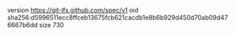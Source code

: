 version https://git-lfs.github.com/spec/v1
oid sha256:d5996511ecc8ffceb13675fcb621cacdb1e8b6b929d450d70ab09d476667b6dd
size 730
